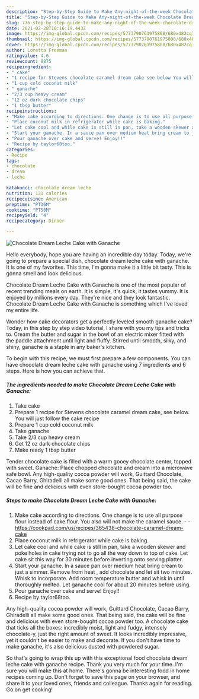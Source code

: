 ```yaml
---
description: "Step-by-Step Guide to Make Any-night-of-the-week Chocolate Dream Leche Cake with Ganache"
title: "Step-by-Step Guide to Make Any-night-of-the-week Chocolate Dream Leche Cake with Ganache"
slug: 776-step-by-step-guide-to-make-any-night-of-the-week-chocolate-dream-leche-cake-with-ganache
date: 2021-02-28T10:16:19.443Z
image: https://img-global.cpcdn.com/recipes/5773790761975808/680x482cq70/chocolate-dream-leche-cake-with-ganache-recipe-main-photo.jpg
thumbnail: https://img-global.cpcdn.com/recipes/5773790761975808/680x482cq70/chocolate-dream-leche-cake-with-ganache-recipe-main-photo.jpg
cover: https://img-global.cpcdn.com/recipes/5773790761975808/680x482cq70/chocolate-dream-leche-cake-with-ganache-recipe-main-photo.jpg
author: Loretta Freeman
ratingvalue: 4.6
reviewcount: 8875
recipeingredient:
- " cake"
- "1 recipe for Stevens chocolate caramel dream cake see below You will just follow the cake recipe"
- "1 cup cold coconut milk"
- " ganache"
- "2/3 cup heavy cream"
- "12 oz dark chocolate chips"
- "1 tbsp butter"
recipeinstructions:
- "Make cake according to directions. One change is to use all purpose flour instead of cake flour. You also will not make the caramel sauce.  https://cookpad.com/us/recipes/365438-chocolate-caramel-dream-cake"
- "Place coconut milk in refrigerator while cake is baking."
- "Let cake cool and while cake is still in pan, take a wooden skewer and poke holes in cake trying not to go all the way down to top of cake. Let cake sit this way for 30 minutes before inverting onto serving platter."
- "Start your ganache. In a sauce pan over medium heat bring cream to just a simmer. Remove from heat , add chocolate and let sit two minutes. Whisk to incorporate. Add room temperature butter and whisk in until thoroughly melted. Let ganache cool for about 20 minutes before using."
- "Pour ganache over cake and serve! Enjoy!!"
- "Recipe by taylor68too."
categories:
- Recipe
tags:
- chocolate
- dream
- leche

katakunci: chocolate dream leche 
nutrition: 131 calories
recipecuisine: American
preptime: "PT36M"
cooktime: "PT58M"
recipeyield: "4"
recipecategory: Dinner

---
```



![Chocolate Dream Leche Cake with Ganache](https://img-global.cpcdn.com/recipes/5773790761975808/680x482cq70/chocolate-dream-leche-cake-with-ganache-recipe-main-photo.jpg)

Hello everybody, hope you are having an incredible day today. Today, we're going to prepare a special dish, chocolate dream leche cake with ganache. It is one of my favorites. This time, I'm gonna make it a little bit tasty. This is gonna smell and look delicious.

Chocolate Dream Leche Cake with Ganache is one of the most popular of recent trending meals on earth. It is simple, it's quick, it tastes yummy. It is enjoyed by millions every day. They're nice and they look fantastic. Chocolate Dream Leche Cake with Ganache is something which I've loved my entire life.

Wonder how cake decorators get a perfectly leveled smooth ganache cake? Today, in this step by step video tutorial, I share with you my tips and tricks to. Cream the butter and sugar in the bowl of an electric mixer fitted with the paddle attachment until light and fluffy. Stirred until smooth, silky, and shiny, ganache is a staple in any baker&#39;s kitchen.


To begin with this recipe, we must first prepare a few components. You can have chocolate dream leche cake with ganache using 7 ingredients and 6 steps. Here is how you can achieve that.

<!--inarticleads1-->

##### The ingredients needed to make Chocolate Dream Leche Cake with Ganache:

1. Take  cake
1. Prepare 1 recipe for Stevens chocolate caramel dream cake, see below. You will just follow the cake recipe
1. Prepare 1 cup cold coconut milk
1. Take  ganache
1. Take 2/3 cup heavy cream
1. Get 12 oz dark chocolate chips
1. Make ready 1 tbsp butter


Tender chocolate cake is filled with a warm gooey chocolate center, topped with sweet. Ganache: Place chopped chocolate and cream into a microwave safe bowl. Any high-quality cocoa powder will work, Guittard Chocolate, Cacao Barry, Ghiradelli all make some good ones. That being said, the cake will be fine and delicious with even store-bought cocoa powder too. 

<!--inarticleads2-->

##### Steps to make Chocolate Dream Leche Cake with Ganache:

1. Make cake according to directions. One change is to use all purpose flour instead of cake flour. You also will not make the caramel sauce. -  - https://cookpad.com/us/recipes/365438-chocolate-caramel-dream-cake
1. Place coconut milk in refrigerator while cake is baking.
1. Let cake cool and while cake is still in pan, take a wooden skewer and poke holes in cake trying not to go all the way down to top of cake. Let cake sit this way for 30 minutes before inverting onto serving platter.
1. Start your ganache. In a sauce pan over medium heat bring cream to just a simmer. Remove from heat , add chocolate and let sit two minutes. Whisk to incorporate. Add room temperature butter and whisk in until thoroughly melted. Let ganache cool for about 20 minutes before using.
1. Pour ganache over cake and serve! Enjoy!!
1. Recipe by taylor68too.


Any high-quality cocoa powder will work, Guittard Chocolate, Cacao Barry, Ghiradelli all make some good ones. That being said, the cake will be fine and delicious with even store-bought cocoa powder too. A chocolate cake that ticks all the boxes: incredibly moist, light and fudgy, intensely chocolate-y, just the right amount of sweet. It looks incredibly impressive, yet it couldn&#39;t be easier to make and decorate. If you don&#39;t have time to make ganache, it&#39;s also delicious dusted with powdered sugar. 

So that's going to wrap this up with this exceptional food chocolate dream leche cake with ganache recipe. Thank you very much for your time. I'm sure you will make this at home. There's gonna be interesting food in home recipes coming up. Don't forget to save this page on your browser, and share it to your loved ones, friends and colleague. Thanks again for reading. Go on get cooking!
